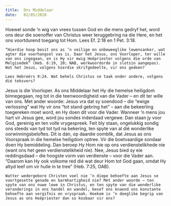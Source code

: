 ```yaml
---
title:  Ons Middelaar
date:   02/05/2018
---
```


Hoewel sonde ’n wig van vrees tussen God en die mens gedryf het, word ons deur die soenoffer van Christus weer teruggebring na die Here, en het ons voortdurend toegang tot Hom. Lees Ef. 2:18 en 1 Pet. 3:18. 

`“Hierdie hoop besit ons as ’n veilige en onbeweeglike lewensanker, wat agter die voorhangsel vas is. Daar het Jesus, ons Voorloper, ter wille van ons ingegaan, en is Hy vir ewig Hoëpriester volgens die orde van Melgisedek” (Heb. 6:19, 20; NAB, werkwoordorde in slotsin aangepas). Wat het Jesus, volgens hierdie skrifgedeelte, vir ons gedoen?` 

`Lees Hebreërs 9:24. Wat behels Christus se taak onder andere, volgens dié teksvers?` 

Jesus is die Voorloper. As ons Middelaar het Hy die hemelse heiligdom binnegegaan, reg tot in die teenwoordigheid van die Vader – en dit ter wille van ons. Met ander woorde: Jesus vra dat sy soendood – die “ewige verlossing” wat Hy vir ons “tot stand gebring het” – aan die bekeerling toegereken moet word, en Hy doen dit voor die Vader. Wanneer ’n mens jou hart vir Jesus gee, word jou sondes inderdaad vergewe. Dan staan jy voor God, gereinig en ten volle vrygespreek. Feit bly staan, ongelukkig sondig ons steeds van tyd tot tyd na bekering, ten spyte van al dié wonderlike oorwinningsbeloftes. Dit is dán, op daardie oomblik, dat Jesus as ons Voorspraak in die hemelse heiligdom optree. Vir die boetvaardige sondaar doen Hy bemiddeling. Dan beroep Hy Hom nie op ons verdienstelikhede nie (want ons het geen verdienstelikheid nie). Nee, Jesus bied sy eie reddingsdaad – die hoogste vorm van verdienste – voor die Vader aan. “Daarom kan Hy ook volkome red dié wat deur Hom tot God gaan, omdat Hy altyd leef om vir hulle in te tree” (Heb. 7:25, OAB). 

`Watter wedergebore Christen voel nie ’n diepe behoefte aan Jesus se voortgesette genade en barmhartigheid nie? Met ander woorde – ten spyte van ons nuwe lewe in Christus, en ten spyte van die wonderlike veranderings in ons handel en wandel, besef ons knaend ons konstante behoefte aan vergifnis en vryspraak. Hoekom is ’n deeglike begrip van Jesus as ons Hoëpriester dan so kosbaar vir ons?`